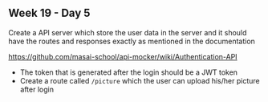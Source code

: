 ## Week 19 - Day 5

Create a API server which store the user data in the server and it should have the routes and responses exactly as mentioned in the documentation 

https://github.com/masai-school/api-mocker/wiki/Authentication-API

- The token that is generated after the login should be a JWT token
- Create a route called `/picture` which the user can upload his/her picture after login